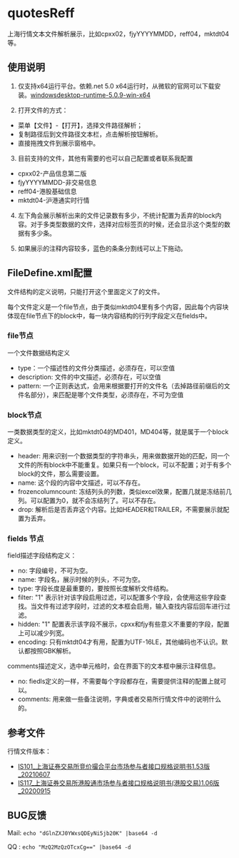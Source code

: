 # quotesReff
上海行情文本文件解析展示，比如cpxx02，fjyYYYYMMDD，reff04，mktdt04等。

## 使用说明

1. 仅支持x64运行平台。依赖.net 5.0 x64运行时，从微软的官网可以下载安装。[windowsdesktop-runtime-5.0.9-win-x64](https://download.visualstudio.microsoft.com/download/pr/8bc41df1-cbb4-4da6-944f-6652378e9196/1014aacedc80bbcc030dabb168d2532f/windowsdesktop-runtime-5.0.9-win-x64.exe)

2. 打开文件的方式：
* 菜单【文件】-【打开】，选择文件路径解析；
* 复制路径后到文件路径文本栏，点击解析按钮解析。
* 直接拖拽文件到展示窗格中。

3. 目前支持的文件，其他有需要的也可以自己配置或者联系我配置 
* cpxx02-产品信息第二版
* fjyYYYYMMDD-非交易信息
* reff04-港股基础信息
* mktdt04-沪港通实时行情

4. 左下角会展示解析出来的文件记录数有多少，不统计配置为丢弃的block内容。对于多类型数据的文件，选择对应标签页的时候，还会显示这个类型的数据有多少条。

5. 如果展示的注释内容较多，蓝色的条条分割线可以上下拖动。

## FileDefine.xml配置

文件结构的定义说明，只能打开这个里面定义了的文件。

每个文件定义是一个file节点，由于类似mktdt04里有多个内容，因此每个内容块体现在file节点下的block中，每一块内容结构的行列字段定义在fields中。
### file节点
一个文件数据结构定义
* type：一个描述性的文件分类描述，必须存在，可以空值
* description: 文件的中文描述，必须存在，可以空值
* pattern: 一个正则表达式，会用来根据要打开的文件名（去掉路径前缀后的文件名部分），来匹配是哪个文件类型，必须存在，不可为空值

### block节点
一类数据类型的定义，比如mktdt04的MD401，MD404等，就是属于一个block定义。
* header: 用来识别一个数据类型的字符串头，用来做数据开始的匹配，同一个文件的所有block中不能重复。如果只有一个block，可以不配置；对于有多个block的文件，那么需要设置。
* name: 这个段的内容中文描述，可以不存在。
* frozencolumncount: 冻结列头的列数，类似excel效果，配置几就是冻结前几列。可以配置为0，就不会冻结列了。可以不存在。
* drop: 解析后是否丢弃这个内容。比如HEADER和TRAILER，不需要展示就配置为丢弃。
### fields 节点

field描述字段结构定义：
* no: 字段编号，不可为空。
* name: 字段名，展示时候的列头，不可为空。
* type: 字段长度是最重要的，要按照长度解析文件结构。
* filter: "1" 表示针对该字段启用过滤，可以配置多个字段，会使用这些字段查找。当文件有过滤字段时，过滤的文本框会启用，输入查找内容后回车进行过滤。
* hidden: "1" 配置表示该字段不展示，cpxx和fjy有些意义不重要的字段，配置上可以减少列宽。
* encoding: 只有mktdt04才有用，配置为UTF-16LE，其他编码也不认识。默认都按照GBK解析。

comments描述定义，选中单元格时，会在界面下的文本框中展示注释信息。
* no: fiedls定义的一样，不需要每个字段都存在，需要提供注释的配置上就可以。
* comments: 用来做一些备注说明，字典或者交易所行情文件中的说明什么的。

## 参考文件
行情文件版本：
* [IS101_上海证券交易所竞价撮合平台市场参与者接口规格说明书1.53版_20210607](http://www.sse.com.cn/services/tradingservice/tradingtech/technical/data/c/IS101_PartTradInterface_CV1.53_20210607.pdf)
* [IS117_上海证券交易所港股通市场参与者接口规格说明书(港股交易)1.06版_20200915](http://www.sse.com.cn/services/tradingservice/tradingtech/technical/data/c/IS117_SSE_HKSE_ITPInterface_CV106_20200915.pdf)

## BUG反馈
Mail: `echo "dGlnZXJ0YWxsQDEyNi5jb20K" |base64 -d`

QQ  : `echo "MzQ2MzQzOTcxCg==" |base64 -d`